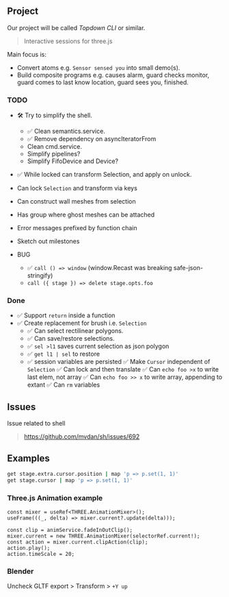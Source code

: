 ## Project

Our project will be called _Topdown CLI_ or similar.
   > Interactive sessions for three.js

Main focus is:
   - Convert atoms e.g. `Sensor sensed you` into small demo(s).
   - Build composite programs e.g. causes alarm, guard checks monitor, guard comes to last know location, guard sees you, finished.

### TODO

- 🛠 Try to simplify the shell.
   - ✅ Clean semantics.service.
   - ✅ Remove dependency on asyncIteratorFrom
   - Clean cmd.service.
   - Simplify pipelines?
   - Simplify FifoDevice and Device?

- ✅ While locked can transform Selection, and apply on unlock.

- Can lock `Selection` and transform via keys
- Can construct wall meshes from selection
- Has group where ghost meshes can be attached
- Error messages prefixed by function chain
- Sketch out milestones

- BUG
   - ✅ `call () => window` (window.Recast was breaking safe-json-stringify)
   - `call ({ stage }) => delete stage.opts.foo`

### Done

- ✅ Support `return` inside a function
- ✅ Create replacement for brush i.e. `Selection`
  - ✅ Can select rectilinear polygons.
  - ✅ Can save/restore selections.
   - ✅ `sel >l1` saves current selection as json polygon
   - ✅ `get l1 | sel` to restore
   - ✅ session variables are persisted
✅ Make `Cursor` independent of `Selection`
✅ Can lock and then translate
✅ Can `echo foo >x` to write last elem, not array
✅ Can `echo foo >> x` to write array, appending to extant
✅ Can `rm` variables
## Issues

Issue related to shell
> https://github.com/mvdan/sh/issues/692


## Examples
```sh
get stage.extra.cursor.position | map 'p => p.set(1, 1)'
get stage.cursor | map 'p => p.set(1, 1)'
```

### Three.js Animation example

```tsx
const mixer = useRef<THREE.AnimationMixer>();
useFrame(((_, delta) => mixer.current?.update(delta)));

const clip = animService.fadeInOutClip();
mixer.current = new THREE.AnimationMixer(selectorRef.current!);
const action = mixer.current.clipAction(clip);
action.play();
action.timeScale = 20;
```

### Blender

Uncheck GLTF export > Transform > `+Y up`
